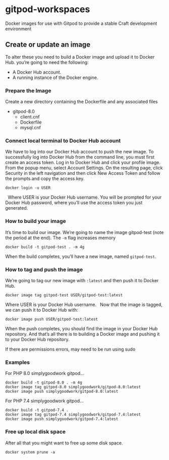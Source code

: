 # gitpod-workspaces
Docker images for use with Gitpod to provide a stable Craft development environment

## Create or update an image

To alter these you need to build a Docker image and upload it to Docker Hub. you’re going to need the following:
* A Docker Hub account.
* A running instance of the Docker engine.

### Prepare the Image

Create a new directory containing the Dockerfile and any associated files
- gitpod-8.0
    - client.cnf
    - Dockerfile
    - mysql.cnf

### Connect local terminal to Docker Hub account

We have to log into our Docker Hub account to push the new image. To successfully log into Docker Hub from the command line, you must first create an access token. Log in to Docker Hub and click your profile image. From the popup menu, select Account Settings. On the resulting page, click Security in the left navigation and then click New Access Token and follow the prompts and copy the access key.

```
docker login -u USER
```
 
Where USER is your Docker Hub username. You will be prompted for your Docker Hub password, where you’ll use the access token you just generated.

### How to build your image

It’s time to build our image. We’re going to name the image gitpod-test (note the period at the end). The `-m` flag increases memory

```
docker build -t gitpod-test . -m 4g
```

When the build completes, you’ll have a new image, named `gitpod-test`.

### How to tag and push the image

We’re going to tag our new image with `:latest` and then push it to Docker Hub.

```
docker image tag gitpod-test USER/gitpod-test:latest
```

Where USER is your Docker Hub username.
 
Now that the image is tagged, we can push it to Docker Hub with:

```
docker image push USER/gitpod-test:latest
```

When the push completes, you should find the image in your Docker Hub repository. And that’s all there is to building a Docker image and pushing it to your Docker Hub repository.

If there are permissions errors, may need to be run using sudo

### Examples

For PHP 8.0 simplygoodwork gitpod...
```
docker build -t gitpod-8.0 . -m 4g
docker image tag gitpod-8.0 simplygoodwork/gitpod-8.0:latest
docker image push simplygoodwork/gitpod-8.0:latest
```

For PHP 7.4 simplygoodwork gitpod...
```
docker build -t gitpod-7.4 .
docker image tag gitpod-7.4 simplygoodwork/gitpod-7.4:latest
docker image push simplygoodwork/gitpod-7.4:latest
```

### Free up local disk space

After all that you might want to free up some disk space.

```
docker system prune -a
```
